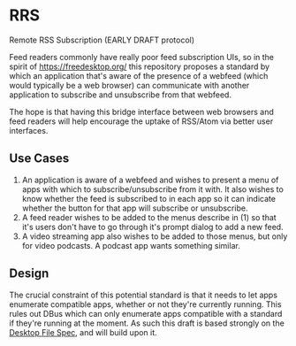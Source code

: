 # RRS
Remote RSS Subscription (EARLY DRAFT protocol)

Feed readers commonly have really poor feed subscription UIs, so in the spirit of https://freedesktop.org/ this repository proposes a standard by which an application that's aware of the presence of a webfeed (which would typically be a web browser) can communicate with another application to subscribe and unsubscribe from that webfeed.

The hope is that having this bridge interface between web browsers and feed readers will help encourage the uptake of RSS/Atom via better user interfaces.

## Use Cases

1. An application is aware of a webfeed and wishes to present a menu of apps with which to subscribe/unsubscribe from it with. It also wishes to know whether the feed is subscribed to in each app so it can indicate whether the button for that app will subscribe or unsubscribe.
2. A feed reader wishes to be added to the menus describe in (1) so that it's users don't have to go through it's prompt dialog to add a new feed.
3. A video streaming app also wishes to be added to those menus, but only for video podcasts. A podcast app wants something similar.

## Design

The crucial constraint of this potential standard is that it needs to let apps enumerate compatible apps, whether or not they're currently running. This rules out DBus which can only enumerate apps compatible with a standard if they're running at the moment. As such this draft is based strongly on the [Desktop File Spec](https://specifications.freedesktop.org/desktop-entry-spec/desktop-entry-spec-1.1.html), and will build upon it.

